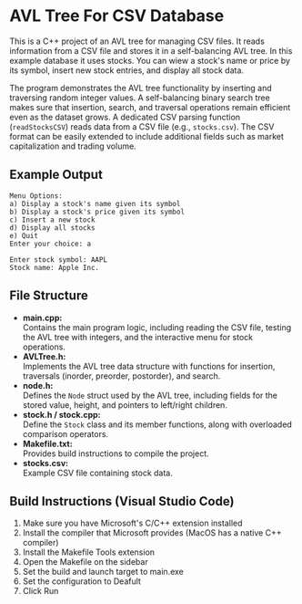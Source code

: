 # AVL Tree For CSV Database

This is a C++ project of an AVL tree for managing CSV files. It reads information from a CSV file and stores it in a self-balancing AVL tree. In this example database it uses stocks. You can wiew a stock's name or price by its symbol, insert new stock entries, and display all stock data. 

The program demonstrates the AVL tree functionality by inserting and traversing random integer values. A self-balancing binary search tree makes sure that insertion, search, and traversal operations remain efficient even as the dataset grows. A dedicated CSV parsing function (`readStocksCSV`) reads data from a CSV file (e.g., `stocks.csv`). The CSV format can be easily extended to include additional fields such as market capitalization and trading volume.

## Example Output
```
Menu Options:
a) Display a stock's name given its symbol
b) Display a stock's price given its symbol
c) Insert a new stock
d) Display all stocks
e) Quit
Enter your choice: a

Enter stock symbol: AAPL
Stock name: Apple Inc.
```

## File Structure

- **main.cpp:**  
  Contains the main program logic, including reading the CSV file, testing the AVL tree with integers, and the interactive menu for stock operations.
- **AVLTree.h:**  
  Implements the AVL tree data structure with functions for insertion, traversals (inorder, preorder, postorder), and search.
- **node.h:**  
  Defines the `Node` struct used by the AVL tree, including fields for the stored value, height, and pointers to left/right children.
- **stock.h / stock.cpp:**  
  Define the `Stock` class and its member functions, along with overloaded comparison operators.
- **Makefile.txt:**  
  Provides build instructions to compile the project.
- **stocks.csv:**  
  Example CSV file containing stock data.

## Build Instructions (Visual Studio Code)

1. Make sure you have Microsoft's C/C++ extension installed
2. Install the compiler that Microsoft provides (MacOS has a native C++ compiler)
3. Install the Makefile Tools extension
4. Open the Makefile on the sidebar
5. Set the build and launch target to main.exe
6. Set the configuration to Deafult
7. Click Run
